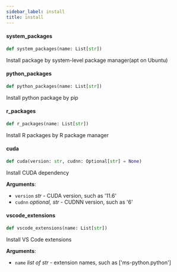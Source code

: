 ```yaml
---
sidebar_label: install
title: install
---
```


#### system\_packages

```python
def system_packages(name: List[str])
```

Install package by system-level package manager(apt on Ubuntu)

#### python\_packages

```python
def python_packages(name: List[str])
```

Install python package by pip

#### r\_packages

```python
def r_packages(name: List[str])
```

Install R packages by R package manager

#### cuda

```python
def cuda(version: str, cudnn: Optional[str] = None)
```

Install CUDA dependency

**Arguments**:

- `version` _str_ - CUDA version, such as '11.6'
- `cudnn` _optional, str_ - CUDNN version, such as '6'

#### vscode\_extensions

```python
def vscode_extensions(name: List[str])
```

Install VS Code extensions

**Arguments**:

- `name` _list of str_ - extension names, such as ['ms-python.python']

